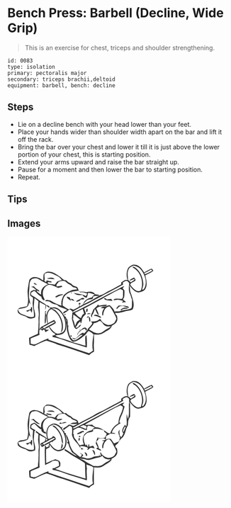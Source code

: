 # Bench Press: Barbell (Decline, Wide Grip)
> This is an exercise for chest, triceps and shoulder strengthening.

``` 
id: 0083 
type: isolation 
primary: pectoralis major 
secondary: triceps brachii,deltoid 
equipment: barbell, bench: decline 
``` 

## Steps

 - Lie on a decline bench with your head lower than your feet.
 - Place your hands wider than shoulder width apart on the bar and lift it off the rack.
 - Bring the bar over your chest and lower it till it is just above the lower portion of your chest, this is starting position.
 - Extend your arms upward and raise the bar straight up.
 - Pause for a moment and then lower the bar to starting position.
 - Repeat.

## Tips


## Images

<svg width="368" height="300" viewBox="0 0 276 225" xmlns="http://www.w3.org/2000/svg"><g fill="#FFF"><path d="M0 0h276v225H0V0m212.5 47.67c-3.23 1.85-7.29 3.24-8.7 7.05-2.49 5.93-2.61 13.06-.16 19-4.25-1.81-7.58 2.1-11.01 3.95 0 1.11 0 2.22.01 3.33-7.52 4.06-14.89 8.38-22.62 12.01-4.44 2.63-8.72 5.81-13.96 6.6-8.88 5.75-18.01 11.28-27.85 15.25 1.77-2.14 3.45-4.38 5.47-6.3 2.6-2.04 6.01-2.49 9.22-2.4.82-.84 1.65-1.67 2.48-2.51-.29-.38-.86-1.14-1.15-1.52 1.88-.68 3.75-1.74 5.82-1.54 1.88-.02 4.27.55 5.26-1.69-2.29-.44-4.58-.84-6.88-1.24-3.23-4.93-9.49-4.87-14.54-3.28-3.32-.94-6.8-1.2-10.24-.91-.96-.55-1.91-1.11-2.87-1.68-1.07-2.57-1.49-6.07-4.62-6.98-3.03-1.11-6.11-2.14-7.97-4.98a22.914 22.914 0 0 1-9.01-5.9c-4.55.58-6.79-3.82-10.16-5.91-5.71-3.39-10.91-8.56-18.04-8.42-3.89-.75-7.43 1.37-9.7 4.38-.55 3.41-.31 6.89-.59 10.33-3.22-1.31-5.63-4.14-9.21-4.7-4.75-1.95-11.2-1.09-14.16 3.4-1.39 5.18-1.99 10.56-2.83 15.85-1.25 7.08 1.14 14.12.4 21.21-.18 2.71-1.02 5.32-1.64 7.95-3.16.47-6.14 1.73-9.33 1.99-1.82.14-3.61.7-4.97 1.96-2.57 1.63-1.84 5.47-.49 7.67 3.19 2.88 7.47 3.96 11.41 5.42 2.82.95 4.91 3.67 8.04 3.77 2.96.33 5.79-.71 8.59-1.53 2.36-6.84-2.54-13.36-1.77-20.21.37-4.3.42-8.63 1.15-12.89 2.17 1.78 4.25 3.68 6.58 5.27-.09 3.44-.46 6.86-.55 10.3.5 5.03 1.8 10.08.96 15.16-.78 4.82.55 9.7-.35 14.49.47 5.1-.99 10.12-.81 15.23-5.01 2.32-10.06 4.55-15.04 6.94.03 3.88.38 7.75.67 11.62 2.67.47 5.3 1.13 7.83 2.14 6.89-3.08 13.53-6.83 20.77-9.05 6.51 1.76 12.9 4.03 19.11 6.67 17.98 5.25 35.57 11.74 53.28 17.83 2.24-2.57 5.06-4.59 8.23-5.84.34-4.33-.67-8.63-.24-12.96.61-5.42.04-10.87.17-16.3 5.75.7 12.14.7 16.98-2.94 4.58-3.52 11.7-5.14 13.16-11.48 3.28-2.07 7.2-3.93 8.74-7.76 1.47-3.16.67-6.64 0-9.88-.46-.31-1.39-.93-1.86-1.24-.35-1.07-.7-2.13-1.05-3.19 5.45.43 10.91-.51 16.06-2.29 4.43-1.68 9.72-.81 13.66-3.75 3.75-8.41-.11-17.56-2.69-25.77-1.58-3.42-2.15-7.14-1.97-10.89-.25-.96-.75-2.89-1-3.86 4.21 4.89 8.45 11.37 15.46 12.01 4.25-.87 9.55-1.7 11.64-6.08 3.96-7.07 1.54-15.4-.28-22.74 4.45-2.76 9.65-4.37 13.66-7.78-.47-1.56-1.54-2.87-2.9-3.74-4.41 1.66-8.52 4.04-12.53 6.51-2.86-4.48-5.93-9.19-10.79-11.71-2.48-1.54-5.48-1.38-8.28-1.45z"/><path d="M205.33 55.27c1.28-3.3 4.87-4.4 7.66-6.05 5.62.38 10.78 3.25 13.97 7.9 5.99 8.2 9.79 19.52 5.5 29.29-.89 1.45-2.17 4.52-4.28 3.4.61-3.28 2.18-6.44 1.92-9.89-.56-9.53-4.41-19.1-11.51-25.64-1.64-1.34-3.35-2.89-5.49-3.31-1.99.13-.35 2.2.66 2.37 12.43 7.37 17.32 24.31 12.28 37.6-1.9 1.93-5.26 1.98-7.59.78-4.42-2.38-7.73-6.3-10.54-10.35.31-.62.95-1.86 1.26-2.48 2.56-1.24 5.25-2.35 7.44-4.2.93-2.14-1-3.78-2.12-5.34-2.6 1.43-5.43 2.55-7.69 4.52l.89.76c2.57-.92 4.99-2.23 7.64-2.92-.34 3.29-4.24 3.86-6.31 5.84-1.5-1.3-3.02-2.57-4.53-3.85-.56-6.11-2.16-12.66.84-18.43zM231.79 61.86c3.98-1.67 7.84-3.65 11.53-5.9.68.63 1.37 1.27 2.05 1.91-4.31 1.78-8.15 4.75-12.67 5.95-.23-.49-.68-1.47-.91-1.96zM63.47 62.57c7.72-3.68 15.31 1.7 22.13 4.86 2.96 1.23 4.7 3.99 6.5 6.48-2.61.6-5.17 1.36-7.69 2.24-1.4 1.87-2.94 3.64-4.42 5.45-3.38-1.16-6.94-1.2-10.46-1.39-.79-.89-1.24-1.9-1.34-3.02 2.22-.29 4.4.51 6.58.82-.11-.52-.34-1.56-.46-2.08-2.66-.42-5.3-1.02-7.91-1.74-.12.46-.37 1.36-.49 1.81-.38 2.31-2.47-.78-3.5-1.07 2.09-4.08-1.25-8.38 1.06-12.36m3.24 8.74c4.4.74 8.86.86 13.31.85-3.27-4-9.21-2.74-13.31-.85zM41.63 71.81c3.53-1.15 7.86-1.84 11.18.34 5.14 3.19 10.46 6.08 15.96 8.6-4 1.65-7.94 4.02-10.08 7.92-1.93 2.88-1.74 6.45-1.83 9.76-2.16-1.49-4.25-3.08-6.36-4.64-.31-.69-.95-2.06-1.27-2.75 1.65.74 3.31 1.45 5 2.11-.28-2.59-3-3.21-4.76-4.54-1.89-1.18-3.24-3.01-4.85-4.51-1.7.24-3.33.79-4.99 1.21 3.82-.32 6.07 2.91 8.87 4.89-.53.35-1.06.71-1.59 1.06-1.72-2.15-3.98.39-5.84.89-3.11 1.24-2.41 5.15-2.5 7.83 1.34 1.25 3 2.09 4.43 3.21.99 3.19-.39 6.56-.31 9.83.11 7.57 3.02 14.9 2.05 22.53-6.54 2.76-12.56-1.88-18.65-3.64-3.96-1.24-7.81-4.2-8.09-8.66 4.72-1.6 9.91-1.49 14.41-3.81 3.37-1.15 3.66-5.37 4.32-8.31.69 1.34 1.4 2.67 2.13 4-.26-5.16-2.66-9.98-2.47-15.18-.02-5.68.86-11.32.9-17-.01-4.03 1.1-8.51 4.34-11.14m2.9 7.14c1.01 2.27 3.48 2.52 5.61 2.95-1.59-1.5-3.08-3.67-5.61-2.95m-4.65 40.58c.27 1.41.04 2.59-.7 3.56-2.36 1.47-5.26 1.54-7.7 2.86.65.32 1.94.97 2.59 1.3 1.89-.3 2.77-3.07 4.88-2.33.69 1.43 1.33 2.92 2.29 4.2.57-2.99.76-6.04.75-9.08-.7-.2-1.4-.37-2.11-.51z"/><path d="M195.12 78.15c1.92-1.07 3.68-2.62 5.87-3.08 2.43-.22 3.72 2.22 5.26 3.66-.44 6.44-1.9 13.62 1.81 19.39 1.08 2.94 1.55 6.12 3.11 8.9-.72 4.64.33 9.5-1.1 14.03-5.25 3.39-11.83 2.67-17.6 4.61 2.64-4.06 7.7-3.49 11.85-3.39-3.81-3.87-9.88-1.27-13.14 2.1.52.1 1.57.29 2.09.39-2.82 3.47-7.94 1.13-11.7 2.56-1.45-4.47-4.94-7.81-8.18-11.05-.92.13-2.77.41-3.7.55-3.31 2.86-9.07.3-11.53 4.36 1.97.07 3.94.07 5.91.05-2.52 3.27-4.28 7.13-3.44 11.36-.67 1.22 2.02 1.09 1.6.06.11-6.16 3.89-13.99 10.78-14.29 4.35 4.89 6.87 10.96 9.99 16.62.83 1.42 1.16 3.04 1.48 4.63-1.69 2.61-2.34 6.21-5.32 7.74-2.76 1.57-5.94 2.87-9.18 2.47-5.03-1.73-10.52-4.48-12.23-9.95-.6-.1-1.19-.18-1.78-.27-3.64 4.21-9.28 4.16-14.37 4.28.69 1.04 1.39 2.08 2.1 3.11-1.79 3.65-4.73 6.4-7.55 9.23-1.14 3.52-4.23 5.59-6.6 8.24l-.47-.53c-.21-.28-.61-.84-.81-1.12-5.32 1.7-8.64 6.4-12.59 10.01-2.07-.13-4.07-.7-6-1.41.98 2.1 3.26 2.43 5.29 2.44 3.74-2.69 7.03-7.37 11.84-7.66.3 1.56-1.81 2.03-2.61 3.04-3.9 2.65-7.69 7.05-12.82 6.43-3.03-2.97-5.95-6.42-6.76-10.71-1.13-4.57-2.69-9.42-1.21-14.08l-1.13-.45c.19-3.58-.36-7.11-1.16-10.58-.43-.36-1.28-1.08-1.7-1.45.21-1.84-.86-2.8-2.5-3.28-3.16-4.99-6.17-10.51-11.53-13.48-3.05-1.94-6.89-2.47-10.29-1.14-1.36-1.25-2.79-.22-4.01.41l2.13.58c-4.86 2.2-6.51 7.47-7.37 12.31-.47-1.73-.9-3.48-1.35-5.21.44-1.07.88-2.14 1.31-3.21-.67.47-1.34.93-2.01 1.4.32 7.15-1.45 14.27-.28 21.42 2.94-4.63.83-10.19 1.98-15.17.64 4.79.72 9.67 2.25 14.3-3.64 2.2-7.5 3.99-11.19 6.08-.63 1.3-1.22 2.63-1.78 3.97-1.3-3.67-.16-7.57-.43-11.36-.35-6.35.63-12.68.29-19.03-.29-5.29-.41-10.61-.1-15.9 3.25 1.9 6.62 3.61 10.08 5.11-.27 2.58-.54 5.16-.73 7.75 1.38-2.12 1.3-4.73 1.73-7.13 1.7 1.33 3.37 2.69 5.18 3.86.09-.52.25-1.56.34-2.09a60.36 60.36 0 0 1-3.53-2.37c-.24.18-.72.53-.96.71-2.41-2.99-6.11-4.34-9.19-6.48-5.93-3.45-10.78-8.59-17.22-11.17-.09-1.4-.17-2.79-.25-4.19 1.93-.9 3.61-2.87 5.77-3.01 3.97 3.1 6.87 7.54 11.58 9.74.47 2.64 2.01 5.55 4.76 6.27 2.25-1.35-.8-3.66-.95-5.45-3.3-7.53-.13-17.77 7.94-20.65 6.27-1.26 11.37 3.24 16.99 5.05 2.37-.52 4.72-1.17 6.97-2.09-.32-.42-.95-1.27-1.27-1.69-2.9.53-5.8 1.04-8.74 1.28.05-.83.16-2.5.21-3.34 1.19-1.53 2.39-3.05 3.6-4.57 3.18-1.2 6.66-2.18 10.03-1.2 2.84 1.63 4.91 4.36 8.02 5.55 2.46.96 4.1 3.09 6.04 4.76 1.79.3 3.55.7 5.29 1.2.61.81 1.8 1.47 1.54 2.66-4 .18-8.26.28-11.66 2.71-4.26 1.14-7.47 4.34-10.84 6.99-2.84 5.4-4.99 11.49-3.68 17.69-7.1-1.64-13.35-5.56-19.68-8.99-2.51-.1-7.09-1.99-8 1.44 2.35.03 4.77-.06 7.07.59 2.3 1.32 4.31 3.15 6.86 4 2.45.95 5.42.76 7.42 2.68 4.27 4.41 11.04 4.11 15.83 7.76-2.42 1.77-7.12 2.03-6.6 6.09a41.47 41.47 0 0 0 10.65-7.37c2.18.9 3.96 2.43 5.15 4.48 3.64-3.03 8.13-4.7 12.11-7.21 6.76-4.12 14.16-7.01 20.99-10.98 6.69-3.79 13.78-6.85 20.25-11.03 10.88-5.53 21.73-11.2 32.33-17.26-.21-.76-.64-2.28-.85-3.03m-11.25 12.82c-15.72 7.59-30.89 16.26-46.27 24.52-9.32 4.17-17.87 10.12-27.67 13.19-.11 3.47-.55 6.91-.77 10.37.78 4.48 2.4 8.76 3.58 13.15.5 2.09 2.13 3.75 4.19 4.36 3.03-2.05 6.66-3.81 7.79-7.61-1.43.73-2.99 1.42-3.81 2.9-1.21 1.9-4.04 3.83-5.7 1.39 1.89-.87 2.55-2.89 3.57-4.54 1.14-2.11 3.14-3.55 4.81-5.21-.25.45.37 5.34 1.41 2.54.84-2.25.9-4.69 1.57-6.99 1.2-3.3 3.97-5.6 6.38-8.01-.66-3.13-2.23-5.99-3.1-9.07 10.28-5.43 20.29-11.37 30.66-16.62 4.95-3.6 10.8-5.63 15.95-8.93 4.72-2.96 9.82-5.19 14.85-7.55 1.45.72 2.91 1.43 4.38 2.14.14 4.04.08 8.09-.1 12.14l-2.13 2.7c-3.44-.26-6.9-.83-10.34-.42-1.67-.04-2.81.91-3.45 2.37 2.46-.2 4.89-.68 7.35-.92 3.15.15 6.11 1.46 9.17 2.15-.73.92-1.45 1.85-2.17 2.78 2.26-.29 4.53-.54 6.79-.81-1.75-1.62-3.58-3.15-5.39-4.69.67-.93 1.35-1.85 2.04-2.78.58-4.11 1.14-8.3.6-12.44-.56-1.27-1.83-2-2.67-3.04-.36-1.74 1.74-2.31 2.59-3.45-.44-.06-1.32-.18-1.76-.25-4.41 1.6-8.17 4.54-12.35 6.63M80.74 102.1c.57.24 1.72.71 2.29.95 3.59-2.03 7.41-3.5 11.4-4.58-.31-.21-.92-.65-1.22-.86-4.53-.18-9.09 1.44-12.47 4.49m83.46 2.1c-.13.33-.39 1-.52 1.34 3.91 3.22 9.51 2.72 14.27 3.28-.75-1.1-1.52-2.17-2.3-3.24-2.28.21-4.56.49-6.82.83-1.51-.74-2.81-2.54-4.63-2.21m-10.94 10.75c-2.07 4.63-7.7 6.47-8.89 11.62-.86 3.21-4.83 7.44-1.27 10.27.06-.92.19-2.74.25-3.66 2.59-3.03 3.24-7.06 4.76-10.63 2.51 3.27 2.71 8.65 6.72 10.44-.82-3.93-2.78-7.46-4.5-11.04 4.2-4.52 10.89-3.75 16.49-4.42.66-.58 1.3-1.18 1.93-1.79-4.75-.85-9.27 1.14-13.98 1.07-.38-.47-1.14-1.4-1.51-1.86m34.97 1.8c-1.28 1.51-2.57 3.01-3.84 4.53.26.36.77 1.09 1.03 1.46 1.95-1.94 3.5-4.74 6.55-4.98 5.14-1.91 9.07 3.15 14.15 2.93-.39-.52-1.15-1.56-1.54-2.07-5.13-2.04-10.91-1.7-16.35-1.87m-54.35 5.93c-.28 1.73-.58 3.46-.86 5.19.67-.3 1.99-.89 2.65-1.19.01-1.53.06-3.07.1-4.6l-1.89.6m-.5 5.7c.27.27.27.27 0 0m1.35 3.13c2.25.03 4.55-.07 6.64-.97-2.26-.33-5.13-1.4-6.64.97m-37.56 1.8l.8-.3c.1-.45.31-1.36.41-1.81-1.29-.82-2.31 1.34-1.21 2.11m49.08.69c2.46.34 5.01.57 7.22 1.8 1.54.59 2.97 1.94 4.73 1.6 1.05-1.55-1.69-2.31-2.63-3.01-2.65-1.49-7.12-3.32-9.32-.39m-11.98 3.78c1.13-.57 2.26-1.15 3.37-1.74.43 2.6.87 5.2 1.14 7.82.39 0 1.18.02 1.57.02-.1-2.93.48-6.94-2.82-8.4-1.68-1.26-2.72 1.04-3.26 2.3m-10.67 21.58l-.35-2.43c-.36.48-.72.95-1.09 1.43l1.26.69c-2.69 1.98-5 4.75-5.3 8.2.71-1.28 1.36-2.61 2.02-3.93 3.22-3.17 6.59-6.87 11.47-7.05.38.86 1.14 2.58 1.53 3.44.87-1.22 2.25-3.18.48-4.36-3.47-3.43-7.8 1.56-10.02 4.01m-16.73 8.1c-.96 1 .69 2.72 1.8 2.11.83-1-.66-2.82-1.8-2.11z"/><path d="M99.96 97.88c5.64-4.89 13.32-5.06 20.3-6.13 1.16.93 2.3 1.88 3.43 2.86 4.04-.77 7.89.76 11.63 2.06-.79 1.41-1.67 2.78-2.55 4.14-6.11-3.92-13.58-3.46-20.33-5.46 3.77 3.99 9.44 4.26 14.52 3.47 1.8 2.54 4.01 4.74 7.38 4.59 1.14-2.61 1.73-5.4 2.3-8.18 3.99.05 7.65 1.68 11.23 3.29-2.03 1.28-4.14 2.62-5.24 4.85-4.63.58-8.63 3.08-11.94 6.24-1.35 1.73-1.94 3.9-3.08 5.75-1.57 1.11-3.32 1.93-4.98 2.87l-.68-2.85a17.49 17.49 0 0 0-.6 3.53c-3.16 1.64-6.19 3.54-9.46 4.94-1.7-.46-3.2-1.44-4.85-2-1.17.45-2.31.96-3.42 1.53-3.55-2.02-7.06-4.16-10.24-6.74-.07-6.62.54-14.7 6.58-18.76m7.71-2.86c.03 3.27 3.16-1.45 0 0m-7.17 6.74c.39 3.74 4.93 4.69 7.19 7.18-.47-2.17-1.48-4.16-2.54-6.09-1.55-.36-3.1-.74-4.65-1.09m20.37 5.32c-1.85.7-3.87 1.33-4.76 3.3 2.72-.46 7.1-.43 7.72-3.82 1.85-.05 3.71.01 5.56-.18 1.09-.97.05-2.75-1.31-2.43-2.9-.28-4.67 2.33-7.21 3.13m-14.05-1.29c1.62 2.01 4.02 3 6.53 3.19-1.21-2.5-3.73-4.03-6.53-3.19m14.14 9.16c1.34 1.3 3.57-1 2.33-2.32-1.36-1.22-3.68.93-2.33 2.32zM81.15 124.77c-1.76-1.29-4.03-1.55-5.87-2.71 4.62-1.38 9.39.86 12.78 3.92 6.15 6 10.02 14.4 10.07 23.04.12 4.52-.5 9.86-4.25 12.88-3.26 1.61-7.1 3.64-10.76 2.08-5.45-2.06-8.4-7.37-12.28-11.34 3.6-2.01 7.54-3.5 10.79-6.06.62-2.22-1.4-3.78-2.57-5.35-3.53 1.92-7.09 3.8-10.69 5.58-.4-6.61-2.2-13.84 1.3-19.96.81-2.02 2.95-2.86 4.62-4.01 1.94 1.41 4.06 2.54 6.06 3.87 9.99 8.53 14.36 23.13 10.04 35.67 3.12-2.03 3.45-6.04 3.61-9.41.16-10.72-5.01-21.05-12.85-28.2zM114.04 129.44c4.41-2.44 9.09-4.38 13.5-6.82.72 2.79 1.78 5.48 2.29 8.33-3.38.83-3.95 4.53-5.25 7.23-4.34-1.84-7.5-5.28-10.54-8.74zM111.62 132c3.97 2.57 7.57 5.72 11.39 8.42-1.71 1.3-3.66 2.29-5.2 3.8-1.37 2.31-2.01 4.97-3.28 7.34-.9-4.53-2.38-8.89-4.19-13.14.64-.07 1.93-.22 2.58-.3l-1.72-.48c.15-1.88.29-3.76.42-5.64zM99.82 145.69c-.81-2.69-1.31-5.47-1.47-8.27.94 2.66 1.7 5.42 1.47 8.27zM146.3 146.58c3.65.1 6.64-1.89 9.63-3.65 4.76.44 5.72 6.87 10.08 8.32 2.8 1.59 6.12.8 9.18.95-3.37 3.17-7.93 4.52-11.45 7.48-2.79 2.21-6.09 4.17-9.76 4.18-5.96.25-10.86-3.73-15.77-6.53 2.73-3.58 6.47-6.4 8.09-10.75z"/><path d="M60.03 153.18c6.77-2.28 12.31-7.43 19.21-9.19l.89 1.2c-5.91 4.03-12.71 6.59-18.58 10.73-.51-.92-1.02-1.83-1.52-2.74z"/><path d="M98 159.97c2.22-4.43 1.91-9.49 2.61-14.26.6 5.03-.74 10.21.74 15.15 1.77 6.42 3.43 13.92 9.68 17.5 7.7-.67 13.7-6.31 19.54-10.85 3.07-1.98 3.93-6.17 7.37-7.59 2.79 1.7 5.72 3.27 7.83 5.83-1.32 9.07-2.88 18.45-1.02 27.55-2.21 1.41-4.35 2.91-6.51 4.39-22.89-7.76-45.91-15.03-68.76-22.93-.04-.55-.13-1.65-.17-2.2-7.96 2.54-15.03 7.12-22.72 10.31l-.64-1.71c-.09.48-.26 1.44-.34 1.92-2.11-.48-4.2-1.03-6.29-1.58-.07-2.92-.11-5.83-.14-8.75 4.9-2.62 10.27-4.15 15.28-6.53-.92-2.77-.55-5.65-.14-8.47.55-.1 1.67-.3 2.23-.4.6.51 1.81 1.53 2.41 2.04.75-.57 2.27-1.71 3.03-2.28 1.18 1.36 1.93 2.95 1.97 4.78 2.19-1.21 4.76-2.06 6.27-4.19-1.4.06-2.79.14-4.18.25-.89-.61-1.78-1.22-2.66-1.83 2.54-.45 4.76-1.79 6.95-3.07 2.39 4.98 6.04 9.77 11.17 12.1-.86.74-1.74 1.48-2.6 2.22-.63 0-1.89-.01-2.53-.02.04.9.09 1.79.13 2.69 9.14 1.54 17.96 4.67 26.55 8.08 10.46 3.19 20.87 6.53 31.32 9.75.54-6.99.09-14-.46-20.97-.47.55-1.42 1.64-1.89 2.18-.75 5.22-.05 10.55.28 15.78-4.12-.68-7.99-2.27-12.04-3.22-9.35-1.9-17.89-6.43-27.13-8.72-4.37-1.48-9.28-2.39-12.68-5.74 1.02.19 2.26.7 2.98-.39 5.38.17 12.18-1.38 14.56-6.82z"/><path d="M58.12 154.55c1.33.2 1.57.91.73 2.12-1.34-.2-1.58-.91-.73-2.12z"/></g><g fill="#333"><path d="M212.5 47.67c2.8.07 5.8-.09 8.28 1.45 4.86 2.52 7.93 7.23 10.79 11.71 4.01-2.47 8.12-4.85 12.53-6.51 1.36.87 2.43 2.18 2.9 3.74-4.01 3.41-9.21 5.02-13.66 7.78 1.82 7.34 4.24 15.67.28 22.74-2.09 4.38-7.39 5.21-11.64 6.08-7.01-.64-11.25-7.12-15.46-12.01.25.97.75 2.9 1 3.86-.18 3.75.39 7.47 1.97 10.89 2.58 8.21 6.44 17.36 2.69 25.77-3.94 2.94-9.23 2.07-13.66 3.75-5.15 1.78-10.61 2.72-16.06 2.29.35 1.06.7 2.12 1.05 3.19.47.31 1.4.93 1.86 1.24.67 3.24 1.47 6.72 0 9.88-1.54 3.83-5.46 5.69-8.74 7.76-1.46 6.34-8.58 7.96-13.16 11.48-4.84 3.64-11.23 3.64-16.98 2.94-.13 5.43.44 10.88-.17 16.3-.43 4.33.58 8.63.24 12.96a21.326 21.326 0 0 0-8.23 5.84c-17.71-6.09-35.3-12.58-53.28-17.83-6.21-2.64-12.6-4.91-19.11-6.67-7.24 2.22-13.88 5.97-20.77 9.05-2.53-1.01-5.16-1.67-7.83-2.14-.29-3.87-.64-7.74-.67-11.62 4.98-2.39 10.03-4.62 15.04-6.94-.18-5.11 1.28-10.13.81-15.23.9-4.79-.43-9.67.35-14.49.84-5.08-.46-10.13-.96-15.16.09-3.44.46-6.86.55-10.3-2.33-1.59-4.41-3.49-6.58-5.27-.73 4.26-.78 8.59-1.15 12.89-.77 6.85 4.13 13.37 1.77 20.21-2.8.82-5.63 1.86-8.59 1.53-3.13-.1-5.22-2.82-8.04-3.77-3.94-1.46-8.22-2.54-11.41-5.42-1.35-2.2-2.08-6.04.49-7.67 1.36-1.26 3.15-1.82 4.97-1.96 3.19-.26 6.17-1.52 9.33-1.99.62-2.63 1.46-5.24 1.64-7.95.74-7.09-1.65-14.13-.4-21.21.84-5.29 1.44-10.67 2.83-15.85 2.96-4.49 9.41-5.35 14.16-3.4 3.58.56 5.99 3.39 9.21 4.7.28-3.44.04-6.92.59-10.33 2.27-3.01 5.81-5.13 9.7-4.38 7.13-.14 12.33 5.03 18.04 8.42 3.37 2.09 5.61 6.49 10.16 5.91 2.52 2.67 5.55 4.66 9.01 5.9 1.86 2.84 4.94 3.87 7.97 4.98 3.13.91 3.55 4.41 4.62 6.98.96.57 1.91 1.13 2.87 1.68 3.44-.29 6.92-.03 10.24.91 5.05-1.59 11.31-1.65 14.54 3.28 2.3.4 4.59.8 6.88 1.24-.99 2.24-3.38 1.67-5.26 1.69-2.07-.2-3.94.86-5.82 1.54.29.38.86 1.14 1.15 1.52-.83.84-1.66 1.67-2.48 2.51-3.21-.09-6.62.36-9.22 2.4-2.02 1.92-3.7 4.16-5.47 6.3 9.84-3.97 18.97-9.5 27.85-15.25 5.24-.79 9.52-3.97 13.96-6.6 7.73-3.63 15.1-7.95 22.62-12.01-.01-1.11-.01-2.22-.01-3.33 3.43-1.85 6.76-5.76 11.01-3.95-2.45-5.94-2.33-13.07.16-19 1.41-3.81 5.47-5.2 8.7-7.05m-7.17 7.6c-3 5.77-1.4 12.32-.84 18.43 1.51 1.28 3.03 2.55 4.53 3.85 2.07-1.98 5.97-2.55 6.31-5.84-2.65.69-5.07 2-7.64 2.92l-.89-.76c2.26-1.97 5.09-3.09 7.69-4.52 1.12 1.56 3.05 3.2 2.12 5.34-2.19 1.85-4.88 2.96-7.44 4.2-.31.62-.95 1.86-1.26 2.48 2.81 4.05 6.12 7.97 10.54 10.35 2.33 1.2 5.69 1.15 7.59-.78 5.04-13.29.15-30.23-12.28-37.6-1.01-.17-2.65-2.24-.66-2.37 2.14.42 3.85 1.97 5.49 3.31 7.1 6.54 10.95 16.11 11.51 25.64.26 3.45-1.31 6.61-1.92 9.89 2.11 1.12 3.39-1.95 4.28-3.4 4.29-9.77.49-21.09-5.5-29.29-3.19-4.65-8.35-7.52-13.97-7.9-2.79 1.65-6.38 2.75-7.66 6.05m26.46 6.59c.23.49.68 1.47.91 1.96 4.52-1.2 8.36-4.17 12.67-5.95-.68-.64-1.37-1.28-2.05-1.91a86.356 86.356 0 0 1-11.53 5.9m-168.32.71c-2.31 3.98 1.03 8.28-1.06 12.36 1.03.29 3.12 3.38 3.5 1.07.12-.45.37-1.35.49-1.81 2.61.72 5.25 1.32 7.91 1.74.12.52.35 1.56.46 2.08-2.18-.31-4.36-1.11-6.58-.82.1 1.12.55 2.13 1.34 3.02 3.52.19 7.08.23 10.46 1.39 1.48-1.81 3.02-3.58 4.42-5.45 2.52-.88 5.08-1.64 7.69-2.24-1.8-2.49-3.54-5.25-6.5-6.48-6.82-3.16-14.41-8.54-22.13-4.86m-21.84 9.24c-3.24 2.63-4.35 7.11-4.34 11.14-.04 5.68-.92 11.32-.9 17-.19 5.2 2.21 10.02 2.47 15.18-.73-1.33-1.44-2.66-2.13-4-.66 2.94-.95 7.16-4.32 8.31-4.5 2.32-9.69 2.21-14.41 3.81.28 4.46 4.13 7.42 8.09 8.66 6.09 1.76 12.11 6.4 18.65 3.64.97-7.63-1.94-14.96-2.05-22.53-.08-3.27 1.3-6.64.31-9.83-1.43-1.12-3.09-1.96-4.43-3.21.09-2.68-.61-6.59 2.5-7.83 1.86-.5 4.12-3.04 5.84-.89.53-.35 1.06-.71 1.59-1.06-2.8-1.98-5.05-5.21-8.87-4.89 1.66-.42 3.29-.97 4.99-1.21 1.61 1.5 2.96 3.33 4.85 4.51 1.76 1.33 4.48 1.95 4.76 4.54-1.69-.66-3.35-1.37-5-2.11.32.69.96 2.06 1.27 2.75 2.11 1.56 4.2 3.15 6.36 4.64.09-3.31-.1-6.88 1.83-9.76 2.14-3.9 6.08-6.27 10.08-7.92-5.5-2.52-10.82-5.41-15.96-8.6-3.32-2.18-7.65-1.49-11.18-.34m153.49 6.34c.21.75.64 2.27.85 3.03-10.6 6.06-21.45 11.73-32.33 17.26-6.47 4.18-13.56 7.24-20.25 11.03-6.83 3.97-14.23 6.86-20.99 10.98-3.98 2.51-8.47 4.18-12.11 7.21-1.19-2.05-2.97-3.58-5.15-4.48-3.14 3-6.73 5.48-10.65 7.37-.52-4.06 4.18-4.32 6.6-6.09-4.79-3.65-11.56-3.35-15.83-7.76-2-1.92-4.97-1.73-7.42-2.68-2.55-.85-4.56-2.68-6.86-4-2.3-.65-4.72-.56-7.07-.59.91-3.43 5.49-1.54 8-1.44 6.33 3.43 12.58 7.35 19.68 8.99-1.31-6.2.84-12.29 3.68-17.69 3.37-2.65 6.58-5.85 10.84-6.99 3.4-2.43 7.66-2.53 11.66-2.71.26-1.19-.93-1.85-1.54-2.66-1.74-.5-3.5-.9-5.29-1.2-1.94-1.67-3.58-3.8-6.04-4.76-3.11-1.19-5.18-3.92-8.02-5.55-3.37-.98-6.85 0-10.03 1.2-1.21 1.52-2.41 3.04-3.6 4.57-.05.84-.16 2.51-.21 3.34 2.94-.24 5.84-.75 8.74-1.28.32.42.95 1.27 1.27 1.69-2.25.92-4.6 1.57-6.97 2.09-5.62-1.81-10.72-6.31-16.99-5.05-8.07 2.88-11.24 13.12-7.94 20.65.15 1.79 3.2 4.1.95 5.45-2.75-.72-4.29-3.63-4.76-6.27-4.71-2.2-7.61-6.64-11.58-9.74-2.16.14-3.84 2.11-5.77 3.01.08 1.4.16 2.79.25 4.19 6.44 2.58 11.29 7.72 17.22 11.17 3.08 2.14 6.78 3.49 9.19 6.48.24-.18.72-.53.96-.71 1.15.83 2.32 1.62 3.53 2.37-.09.53-.25 1.57-.34 2.09-1.81-1.17-3.48-2.53-5.18-3.86-.43 2.4-.35 5.01-1.73 7.13.19-2.59.46-5.17.73-7.75-3.46-1.5-6.83-3.21-10.08-5.11-.31 5.29-.19 10.61.1 15.9.34 6.35-.64 12.68-.29 19.03.27 3.79-.87 7.69.43 11.36.56-1.34 1.15-2.67 1.78-3.97 3.69-2.09 7.55-3.88 11.19-6.08-1.53-4.63-1.61-9.51-2.25-14.3-1.15 4.98.96 10.54-1.98 15.17-1.17-7.15.6-14.27.28-21.42.67-.47 1.34-.93 2.01-1.4-.43 1.07-.87 2.14-1.31 3.21.45 1.73.88 3.48 1.35 5.21.86-4.84 2.51-10.11 7.37-12.31l-2.13-.58c1.22-.63 2.65-1.66 4.01-.41 3.4-1.33 7.24-.8 10.29 1.14 5.36 2.97 8.37 8.49 11.53 13.48 1.64.48 2.71 1.44 2.5 3.28.42.37 1.27 1.09 1.7 1.45.8 3.47 1.35 7 1.16 10.58l1.13.45c-1.48 4.66.08 9.51 1.21 14.08.81 4.29 3.73 7.74 6.76 10.71 5.13.62 8.92-3.78 12.82-6.43.8-1.01 2.91-1.48 2.61-3.04-4.81.29-8.1 4.97-11.84 7.66-2.03-.01-4.31-.34-5.29-2.44 1.93.71 3.93 1.28 6 1.41 3.95-3.61 7.27-8.31 12.59-10.01.2.28.6.84.81 1.12l.47.53c2.37-2.65 5.46-4.72 6.6-8.24 2.82-2.83 5.76-5.58 7.55-9.23-.71-1.03-1.41-2.07-2.1-3.11 5.09-.12 10.73-.07 14.37-4.28.59.09 1.18.17 1.78.27 1.71 5.47 7.2 8.22 12.23 9.95 3.24.4 6.42-.9 9.18-2.47 2.98-1.53 3.63-5.13 5.32-7.74-.32-1.59-.65-3.21-1.48-4.63-3.12-5.66-5.64-11.73-9.99-16.62-6.89.3-10.67 8.13-10.78 14.29.42 1.03-2.27 1.16-1.6-.06-.84-4.23.92-8.09 3.44-11.36-1.97.02-3.94.02-5.91-.05 2.46-4.06 8.22-1.5 11.53-4.36.93-.14 2.78-.42 3.7-.55 3.24 3.24 6.73 6.58 8.18 11.05 3.76-1.43 8.88.91 11.7-2.56-.52-.1-1.57-.29-2.09-.39 3.26-3.37 9.33-5.97 13.14-2.1-4.15-.1-9.21-.67-11.85 3.39 5.77-1.94 12.35-1.22 17.6-4.61 1.43-4.53.38-9.39 1.1-14.03-1.56-2.78-2.03-5.96-3.11-8.9-3.71-5.77-2.25-12.95-1.81-19.39-1.54-1.44-2.83-3.88-5.26-3.66-2.19.46-3.95 2.01-5.87 3.08M99.96 97.88c-6.04 4.06-6.65 12.14-6.58 18.76 3.18 2.58 6.69 4.72 10.24 6.74 1.11-.57 2.25-1.08 3.42-1.53 1.65.56 3.15 1.54 4.85 2 3.27-1.4 6.3-3.3 9.46-4.94.08-1.2.28-2.38.6-3.53l.68 2.85c1.66-.94 3.41-1.76 4.98-2.87 1.14-1.85 1.73-4.02 3.08-5.75 3.31-3.16 7.31-5.66 11.94-6.24 1.1-2.23 3.21-3.57 5.24-4.85-3.58-1.61-7.24-3.24-11.23-3.29-.57 2.78-1.16 5.57-2.3 8.18-3.37.15-5.58-2.05-7.38-4.59-5.08.79-10.75.52-14.52-3.47 6.75 2 14.22 1.54 20.33 5.46.88-1.36 1.76-2.73 2.55-4.14-3.74-1.3-7.59-2.83-11.63-2.06-1.13-.98-2.27-1.93-3.43-2.86-6.98 1.07-14.66 1.24-20.3 6.13m-18.81 26.89c7.84 7.15 13.01 17.48 12.85 28.2-.16 3.37-.49 7.38-3.61 9.41 4.32-12.54-.05-27.14-10.04-35.67-2-1.33-4.12-2.46-6.06-3.87-1.67 1.15-3.81 1.99-4.62 4.01-3.5 6.12-1.7 13.35-1.3 19.96 3.6-1.78 7.16-3.66 10.69-5.58 1.17 1.57 3.19 3.13 2.57 5.35-3.25 2.56-7.19 4.05-10.79 6.06 3.88 3.97 6.83 9.28 12.28 11.34 3.66 1.56 7.5-.47 10.76-2.08 3.75-3.02 4.37-8.36 4.25-12.88-.05-8.64-3.92-17.04-10.07-23.04-3.39-3.06-8.16-5.3-12.78-3.92 1.84 1.16 4.11 1.42 5.87 2.71m18.67 20.92c.23-2.85-.53-5.61-1.47-8.27.16 2.8.66 5.58 1.47 8.27m46.48.89c-1.62 4.35-5.36 7.17-8.09 10.75 4.91 2.8 9.81 6.78 15.77 6.53 3.67-.01 6.97-1.97 9.76-4.18 3.52-2.96 8.08-4.31 11.45-7.48-3.06-.15-6.38.64-9.18-.95-4.36-1.45-5.32-7.88-10.08-8.32-2.99 1.76-5.98 3.75-9.63 3.65m-86.27 6.6c.5.91 1.01 1.82 1.52 2.74 5.87-4.14 12.67-6.7 18.58-10.73l-.89-1.2c-6.9 1.76-12.44 6.91-19.21 9.19M98 159.97c-2.38 5.44-9.18 6.99-14.56 6.82-.72 1.09-1.96.58-2.98.39 3.4 3.35 8.31 4.26 12.68 5.74 9.24 2.29 17.78 6.82 27.13 8.72 4.05.95 7.92 2.54 12.04 3.22-.33-5.23-1.03-10.56-.28-15.78.47-.54 1.42-1.63 1.89-2.18.55 6.97 1 13.98.46 20.97-10.45-3.22-20.86-6.56-31.32-9.75-8.59-3.41-17.41-6.54-26.55-8.08-.04-.9-.09-1.79-.13-2.69.64.01 1.9.02 2.53.02.86-.74 1.74-1.48 2.6-2.22-5.13-2.33-8.78-7.12-11.17-12.1-2.19 1.28-4.41 2.62-6.95 3.07.88.61 1.77 1.22 2.66 1.83 1.39-.11 2.78-.19 4.18-.25-1.51 2.13-4.08 2.98-6.27 4.19-.04-1.83-.79-3.42-1.97-4.78-.76.57-2.28 1.71-3.03 2.28-.6-.51-1.81-1.53-2.41-2.04-.56.1-1.68.3-2.23.4-.41 2.82-.78 5.7.14 8.47-5.01 2.38-10.38 3.91-15.28 6.53.03 2.92.07 5.83.14 8.75 2.09.55 4.18 1.1 6.29 1.58.08-.48.25-1.44.34-1.92l.64 1.71c7.69-3.19 14.76-7.77 22.72-10.31.04.55.13 1.65.17 2.2 22.85 7.9 45.87 15.17 68.76 22.93 2.16-1.48 4.3-2.98 6.51-4.39-1.86-9.1-.3-18.48 1.02-27.55-2.11-2.56-5.04-4.13-7.83-5.83-3.44 1.42-4.3 5.61-7.37 7.59-5.84 4.54-11.84 10.18-19.54 10.85-6.25-3.58-7.91-11.08-9.68-17.5-1.48-4.94-.14-10.12-.74-15.15-.7 4.77-.39 9.83-2.61 14.26m-39.88-5.42c-.85 1.21-.61 1.92.73 2.12.84-1.21.6-1.92-.73-2.12z"/><path d="M66.71 71.31c4.1-1.89 10.04-3.15 13.31.85-4.45.01-8.91-.11-13.31-.85zM44.53 78.95c2.53-.72 4.02 1.45 5.61 2.95-2.13-.43-4.6-.68-5.61-2.95zM183.87 90.97c4.18-2.09 7.94-5.03 12.35-6.63.44.07 1.32.19 1.76.25-.85 1.14-2.95 1.71-2.59 3.45.84 1.04 2.11 1.77 2.67 3.04.54 4.14-.02 8.33-.6 12.44-.69.93-1.37 1.85-2.04 2.78 1.81 1.54 3.64 3.07 5.39 4.69-2.26.27-4.53.52-6.79.81.72-.93 1.44-1.86 2.17-2.78-3.06-.69-6.02-2-9.17-2.15-2.46.24-4.89.72-7.35.92.64-1.46 1.78-2.41 3.45-2.37 3.44-.41 6.9.16 10.34.42l2.13-2.7c.18-4.05.24-8.1.1-12.14-1.47-.71-2.93-1.42-4.38-2.14-5.03 2.36-10.13 4.59-14.85 7.55-5.15 3.3-11 5.33-15.95 8.93-10.37 5.25-20.38 11.19-30.66 16.62.87 3.08 2.44 5.94 3.1 9.07-2.41 2.41-5.18 4.71-6.38 8.01-.67 2.3-.73 4.74-1.57 6.99-1.04 2.8-1.66-2.09-1.41-2.54-1.67 1.66-3.67 3.1-4.81 5.21-1.02 1.65-1.68 3.67-3.57 4.54 1.66 2.44 4.49.51 5.7-1.39.82-1.48 2.38-2.17 3.81-2.9-1.13 3.8-4.76 5.56-7.79 7.61-2.06-.61-3.69-2.27-4.19-4.36-1.18-4.39-2.8-8.67-3.58-13.15.22-3.46.66-6.9.77-10.37 9.8-3.07 18.35-9.02 27.67-13.19 15.38-8.26 30.55-16.93 46.27-24.52m-69.83 38.47c3.04 3.46 6.2 6.9 10.54 8.74 1.3-2.7 1.87-6.4 5.25-7.23-.51-2.85-1.57-5.54-2.29-8.33-4.41 2.44-9.09 4.38-13.5 6.82m-2.42 2.56c-.13 1.88-.27 3.76-.42 5.64l1.72.48c-.65.08-1.94.23-2.58.3 1.81 4.25 3.29 8.61 4.19 13.14 1.27-2.37 1.91-5.03 3.28-7.34 1.54-1.51 3.49-2.5 5.2-3.8-3.82-2.7-7.42-5.85-11.39-8.42zM107.67 95.02c3.16-1.45.03 3.27 0 0zM80.74 102.1c3.38-3.05 7.94-4.67 12.47-4.49.3.21.91.65 1.22.86-3.99 1.08-7.81 2.55-11.4 4.58-.57-.24-1.72-.71-2.29-.95zM100.5 101.76c1.55.35 3.1.73 4.65 1.09 1.06 1.93 2.07 3.92 2.54 6.09-2.26-2.49-6.8-3.44-7.19-7.18zM120.87 107.08c2.54-.8 4.31-3.41 7.21-3.13 1.36-.32 2.4 1.46 1.31 2.43-1.85.19-3.71.13-5.56.18-.62 3.39-5 3.36-7.72 3.82.89-1.97 2.91-2.6 4.76-3.3z"/><path d="M164.2 104.2c1.82-.33 3.12 1.47 4.63 2.21 2.26-.34 4.54-.62 6.82-.83.78 1.07 1.55 2.14 2.3 3.24-4.76-.56-10.36-.06-14.27-3.28.13-.34.39-1.01.52-1.34zM106.82 105.79c2.8-.84 5.32.69 6.53 3.19-2.51-.19-4.91-1.18-6.53-3.19zM120.96 114.95c-1.35-1.39.97-3.54 2.33-2.32 1.24 1.32-.99 3.62-2.33 2.32zM153.26 114.95c.37.46 1.13 1.39 1.51 1.86 4.71.07 9.23-1.92 13.98-1.07-.63.61-1.27 1.21-1.93 1.79-5.6.67-12.29-.1-16.49 4.42 1.72 3.58 3.68 7.11 4.5 11.04-4.01-1.79-4.21-7.17-6.72-10.44-1.52 3.57-2.17 7.6-4.76 10.63-.06.92-.19 2.74-.25 3.66-3.56-2.83.41-7.06 1.27-10.27 1.19-5.15 6.82-6.99 8.89-11.62zM188.23 116.75c5.44.17 11.22-.17 16.35 1.87.39.51 1.15 1.55 1.54 2.07-5.08.22-9.01-4.84-14.15-2.93-3.05.24-4.6 3.04-6.55 4.98-.26-.37-.77-1.1-1.03-1.46 1.27-1.52 2.56-3.02 3.84-4.53zM39.88 119.53c.71.14 1.41.31 2.11.51.01 3.04-.18 6.09-.75 9.08-.96-1.28-1.6-2.77-2.29-4.2-2.11-.74-2.99 2.03-4.88 2.33-.65-.33-1.94-.98-2.59-1.3 2.44-1.32 5.34-1.39 7.7-2.86.74-.97.97-2.15.7-3.56zM133.88 122.68l1.89-.6c-.04 1.53-.09 3.07-.1 4.6-.66.3-1.98.89-2.65 1.19.28-1.73.58-3.46.86-5.19zM133.38 128.38c.27.27.27.27 0 0zM134.73 131.51c1.51-2.37 4.38-1.3 6.64-.97-2.09.9-4.39 1-6.64.97zM97.17 133.31c-1.1-.77-.08-2.93 1.21-2.11-.1.45-.31 1.36-.41 1.81l-.8.3z"/><path d="M146.25 134c2.2-2.93 6.67-1.1 9.32.39.94.7 3.68 1.46 2.63 3.01-1.76.34-3.19-1.01-4.73-1.6-2.21-1.23-4.76-1.46-7.22-1.8zM134.27 137.78c.54-1.26 1.58-3.56 3.26-2.3 3.3 1.46 2.72 5.47 2.82 8.4-.39 0-1.18-.02-1.57-.02-.27-2.62-.71-5.22-1.14-7.82-1.11.59-2.24 1.17-3.37 1.74zM123.6 159.36c2.22-2.45 6.55-7.44 10.02-4.01 1.77 1.18.39 3.14-.48 4.36-.39-.86-1.15-2.58-1.53-3.44-4.88.18-8.25 3.88-11.47 7.05-.66 1.32-1.31 2.65-2.02 3.93.3-3.45 2.61-6.22 5.3-8.2l-1.26-.69c.37-.48.73-.95 1.09-1.43l.35 2.43zM106.87 167.46c1.14-.71 2.63 1.11 1.8 2.11-1.11.61-2.76-1.11-1.8-2.11z"/></g></svg>
<svg width="368" height="300" viewBox="0 0 276 225" xmlns="http://www.w3.org/2000/svg"><g fill="#FFF"><path d="M0 0h276v225H0V0m212.47 19.67c-3.2 1.89-7.24 3.28-8.66 7.06-2.47 5.94-2.54 13.02-.19 19-4.25-1.76-7.57 2.09-10.98 3.94v3.38c-9.93 5.68-20.29 10.52-30.1 16.38-4.96 2.32-10.15 4.26-14.74 7.3-8.66 5.72-18.44 9.37-27.31 14.72-.59-1.7-.98-3.51-1.92-5.06-3-2.62-7.68-2.45-9.96-6.04-3.31-1.89-6.9-3.44-9.49-6.42-2.64 1.25-4.57-1.27-6.36-2.77-3.41-3.38-7.69-5.65-11.6-8.37-4.44-3-10-3.48-15.21-3.07-1.58 1.46-3.46 2.68-4.65 4.51-.86 3.3-.31 6.78-.65 10.16-4.49-3.42-9.98-5.36-15.61-5.61-3.41.42-7.71 2.12-8.21 6-.97 5.67-2.18 11.33-2.59 17.08-.48 5.43 1.06 10.78.77 16.2-.05 3.4-.99 6.68-1.71 9.98-3.15.49-6.16 1.65-9.34 1.99-1.79.19-3.61.67-4.99 1.9-2.53 1.45-1.76 4.83-.93 7.08 2.98 3.53 7.84 4.43 11.94 6.08 2.78 1 4.89 3.64 7.99 3.72 2.95.3 5.76-.72 8.55-1.5 1.89-5.87-1.24-11.58-1.89-17.36.12-5.11.56-10.22 1.08-15.3.65-.51 1.29-1.02 1.94-1.54-2.55-1.2-4.92-2.73-7.35-4.14.32-1.46-.66-3.59.96-4.47 1.58-.84 3.39-3.61 5.26-1.91 3.57 3.23 6.53 7.29 11.11 9.24-.01.55-.05 1.64-.07 2.19 1.81 2.75 4.62 4.5 7.89 4.97.51-2.9-1.58-3.7-3.9-4.08.01-.5.05-1.5.07-2-4.17-7.35-.69-18 7.38-20.92 4.87-1.05 9.43 1.53 13.6 3.68 3.51 1.79 7.67.74 10.63-1.62-3.36-.6-6.71.71-10.07.06.49-.47 1.47-1.42 1.97-1.89-.63.03-1.88.09-2.51.11 1.3-1.93 2.66-3.83 4.01-5.74 3.29-1.29 6.9-2.06 10.41-1.22 3.24 2.32 6.06 5.29 10 6.47 2.32 4.58 8.39 3.36 11.16 7.41l-2.18-.21c.07.28.22.86.29 1.14-3.58-.76-7.26.13-10.23 2.23 4.29.19 8.59.06 12.88-.08-2.55 1.09-4.9 2.93-7.64 3.39-2.34-1.06-4.71-2.1-7.32-2.23-2.45 2.11-5.11 3.94-7.88 5.6-1.56.52-2.45 2.58-.95 3.69 3.34-2.51 6.59-5.23 10.11-7.54 1.43.82 3.01 1.5 4.12 2.78.35 4.3.3 8.6-.22 12.88 1.21 5.76 5.1 10.65 9.25 14.67 2.09 2.33 3.33 5.27 5.34 7.67-.18-1.08-.37-2.17-.57-3.24 4.71-.24 9.43.77 13.54 3.11-.62.9-1.2 1.82-1.74 2.77 2.97.9 3.89-3.91 6.89-3.12 1.93.17 3.82.63 5.71 1.06-.69-1.49-1.19-3.11-2.37-4.3-1.17-.34-2.31.41-3.44.61-.78.18-2.34.53-3.12.71-.42-1.11.75-4.36-1.57-3.87a47.83 47.83 0 0 0-.19 4.15c-.49-.32-1.46-.95-1.94-1.26-.05-2.41-.56-4.76-1.75-6.88.45 1.32.93 2.62 1.44 3.91-.7.63-1.41 1.25-2.13 1.85-2.93-4.62-3.74-10.1-3.31-15.47 2.1-1.94 3.63-4.63 6.3-5.85 3.26-1.64 7.5-.51 10.02-3.62-.35-.42-1.04-1.27-1.38-1.69 6.21-3.28 13.27-.74 19.4 1.42.1.55.29 1.67.39 2.22 1.39 1.02 3.37 1.61 4 3.39-.54 2.39-2.07 4.37-3.13 6.53-4.03.88-8.23 1.66-12.06-.41-1.69 3.08-2.36 6.52-3.11 9.91 1.08 2.58 2.27 5.13 3.85 7.46-1.54-.39-2.3.84-3.21 1.66 2.62 1.25 5.24 2.51 7.97 3.52.02-.45.05-1.34.07-1.79-1.23-.67-2.48-1.31-3.64-2.1-.16-4.28-2.75-7.8-3.98-11.76.88-1.43 2.29-2.41 3.52-3.51l-1.17-1.96c2.83.46 5.73.68 8.52-.13 1.99.18 3.81.95 5.05 2.56-2.35.66-4.73 1.19-7.12 1.66 1.49.21 3 .4 4.5.58-2.8 3.42-4.01 7.63-3.42 12.03.41 0 1.21-.01 1.62-.01.14-3.56.63-7.25 2.97-10.11 1.86-2.32 4.31-6.03 7.76-4.54 4.35 3.76 6.17 9.41 9.05 14.22 1.1 2.08 2.01 4.25 2.56 6.53-1.23 2.16-2.11 4.52-3.58 6.53-2.76 2.38-6.41 3.82-10.05 3.91-5.81-1.11-11.14-4.84-13.65-10.3.04 1.67.08 3.34.07 5.02l2.13-.64c-.6.69-1.79 2.07-2.39 2.76-.8-.94-1.58-1.89-2.37-2.83.25.76.74 2.27.98 3.03-3.52-.37-6.98.34-10.38 1.17-2.83 2.34-6.73 2.46-10.23 2.83-3.59-.38-6.78-2.74-10.56-2.09 1.26-.86 2.49-1.76 3.7-2.69-.16-.56-.49-1.69-.65-2.26-1.86-.97-3.71-1.98-5.59-2.9 1.46 1.21 2.96 2.38 4.44 3.57-1.02 1.39-2.06 2.77-3.08 4.15-3.8-2.6-6.95-6-10.82-8.52-1.23-.56-1.38-1.84-1.27-3.04-.09.17-.26.51-.35.69l-.77-.17c-1.71-4.55-5.08-8.71-4.99-13.78-1.7-4.83-2.86-10.2-6.26-14.11.39 4.43 2.25 8.45 3.77 12.56l-1.48.84c-.44 1.53 1.44 2.07 2.16 3.13 1.14 4.8 3.49 9.18 5.71 13.54 2.45 2.81 6.37 4.01 8.53 7.16-7.32-3.14-13.41-8.39-20.37-12.19-.11.29-.35.87-.46 1.17.07.34.21 1.04.28 1.39 3.82 2.07 7.24 4.73 10.81 7.17 7.11 4.19 14.33 8.22 21.28 12.7.96.74 2.34 1.42 2.26 2.84.23 8.25.34 16.53.98 24.77-5.11-.89-9.89-2.96-14.89-4.28-12.17-4.04-24.55-7.52-36.52-12.14 2.8-1.36 5.91-2.29 8.32-4.32.44-1.88.32-3.82.42-5.73-.59-1.14-1.17-2.27-1.74-3.41-2.29-1-4.49-2.26-6.94-2.83-5.32 1.64-10.23 4.41-15.38 6.52-.09-7.9-.47-15.79-.12-23.68 1.99-1.03 4.01-2.01 6.03-2.97-.04-1.71-.11-3.41-.21-5.11 2.89 4.86 6.89 9.6 12.48 11.32 3.82 1.5 7.65-.84 11.08-2.32 3.75-3.19 4.91-8.3 5.3-12.98.48-5.12-2.66-10.04-1.09-15.11-2.69.56-3.33-1.91-2.49-4.08l-1.35 1.1c-1.21-1.87-2.24-3.84-3.45-5.71l2.55-1.43c-1.09.14-2.18.34-3.26.54-2.66-2.56-5.55-5.12-9.19-6.15-4.61-1.49-9.18 1.45-12.51 4.35-4.38 6.03-4.03 14.25-2.08 21.13-1.07-1.15-2.02-2.45-3.41-3.23-5.16-3.14-10.46-6.12-15.06-10.07-.4.58-.79 1.17-1.18 1.76 1.64 1.11 3.24 2.29 4.89 3.41-.18 2.18-.27 4.37-.42 6.56-.83 6.02 1.76 11.93.86 17.95-.85 5.13.3 10.32-.43 15.45.41 5.04-1.09 9.99-.73 15.04-4.95 2.57-10.13 4.68-15.14 7.13.06 3.81.18 7.64.77 11.41.63.18 1.87.53 2.49.7 1.79.44 3.55.99 5.27 1.63 6.83-3.15 13.48-6.79 20.69-9.06 9.35 2.19 17.89 6.82 27.23 9.04 12.31 4.08 24.61 8.24 36.84 12.58l.95-.98-1.18 1.65c.23-.13.7-.39.93-.52 2.54.87 5.08 1.78 7.6 2.72 2.3-2.55 5.15-4.53 8.3-5.88-.51-9.64-.02-19.29-.05-28.94 5.41.53 11.33 1.07 15.96-2.41 4.02-3.16 9.03-4.98 12.57-8.73.32-.42.95-1.24 1.27-1.65-.01-.45-.05-1.34-.06-1.78 3.61-2.07 7.86-4.17 9.29-8.4 1.22-3.03.37-6.24-.16-9.3-.48-.31-1.43-.94-1.9-1.25l-.96-3.13c1.34-1.28 2.76-2.48 4.25-3.59 1.5-2.9 3.47-5.51 5.43-8.1 5.3-3.41 6.94-9.93 8.63-15.59.6-3.56 3.52-6.33 3.37-10.06.04-3.72.67-7.47 2.71-10.65.6-.6.86-1.33.78-2.18-.1-4.69.33-9.39-.14-14.08-.34-3.42 1.17-7.25-1.44-10.11-1.32 9.51 1.07 19.39-1.94 28.67-1.3-2.4-1.57-5.14-1.87-7.81-1.76 6.88 1.26 14.01-1.25 20.74-.78-.79-1.24-1.8-1.77-2.76-2.77 3.64-5.73 7.68-4.52 12.56.35.36 1.06 1.08 1.42 1.44-.34 3.26-2.76 5.71-4.55 8.28l.58-2.26c-2.22-.52-2.49-2.61-2.11-4.54-1.14-2.47-.44-5 .35-7.43-1.09 1.59-3.04 3.07-2.61 5.23.6 2.89 1.43 5.77 2.69 8.45-.34 1.91-.83 3.78-1.23 5.68-2.47 2.29-5.8 2.98-8.77 4.34-1.75-2.56-3.37-5.23-5.39-7.59-2.75-1.07-5.75-.18-8.34.93.03-1.29.02-2.58-.02-3.87.02-.47.06-1.41.09-1.88 2.45-1.43 5.01-2.69 7.38-4.28 2.93.05 5.86.28 8.79.04-1.77-1.43-4.08-1.31-6.2-1.61 1.54-7.77 8.54-12.6 14.96-16.31-.62-.37-1.86-1.11-2.48-1.47 1.13-3.57 1.67-7.34 3.5-10.65 2.62-5.05 3.96-10.6 5.6-16.01-1.05-.85-2.11-1.69-3.19-2.51l.2-1.65c.92-.71 1.84-1.44 2.74-2.17-4.71-.29-8.32 3.54-12.36 5.42-23.76 11.74-46.57 25.31-70.45 36.81-1.35.44-2.69 1.53-4.18 1.09l-.12-1.02c6.51-3.71 13.04-7.44 19.7-10.9 14.59-6.84 28.25-15.48 42.76-22.47 7.37-4.26 15.11-7.87 22.43-12.23-.31-1-.62-2-.92-2.99 2.72-1.77 6.46-4.86 9.45-1.78 2.39 1.26 1.43 3.99 1.39 6.15 5.01 4.35 8.72 11.52 16.06 12.05 4.2-.88 9.54-1.7 11.64-6.02 3.98-7.08 1.56-15.43-.28-22.78 4.53-2.68 9.6-4.49 13.77-7.74-.64-1.48-1.58-2.87-2.95-3.76-4.43 1.64-8.53 4.07-12.57 6.51-2.96-4.67-6.22-9.57-11.38-12.02-2.37-1.27-5.13-1.05-7.71-1.15M92.23 91.16c-1-.51-1.99-1.05-3.05-1.41-.47.86-.91 1.74-1.33 2.63 4.21-.85 8.54-1.03 12.65-2.35-2.68-1.51-6.02-.86-8.27 1.13m32.71 41.39c-.05.98-.09 1.97-.13 2.95 1.36 0 2.72-.03 4.08-.09-1.04-1.29-2.55-2.04-3.95-2.86m18.74 3.94c1.7 2.94 2.83 6.14 4.23 9.22 1.04-3.48.31-8.94-4.23-9.22m-13.16 3.99c.92 1.75 1.9 3.47 2.83 5.21l-2.31-.24c1.24.43 2.47.9 3.74 1.24 1.12-2.56-1.2-6.29-4.26-6.21z"/><path d="M205.28 27.34c1.28-3.33 4.89-4.48 7.7-6.15 10.02.42 16.48 9.52 19.44 18.19 2.87 7.5 3.11 17.4-3.21 23.25-.51-.49-1.01-.98-1.5-1.48 2.87-4.27 2.72-9.81 1.67-14.65-1.44-7.84-5.29-15.38-11.33-20.66-1.74-1.35-3.65-3.15-6.05-2.66.64 2.41 3.68 2.86 5.28 4.54 7.17 6.22 11.01 15.93 10.77 25.35.01 3.7-1.4 7.18-2.25 10.73-2.69.6-5.73 1.27-8.15-.52-3.85-2.53-7.53-5.86-9.47-10.1 1.07-3.83 5.95-3.88 8.45-6.51.78-2.07-.71-3.87-2.2-5.11-2.97 1.17-5.86 2.72-8.17 4.96 3.29-.17 6.1-2.1 9.25-2.85-.67 3.22-4.29 3.97-6.48 5.9-1.51-1.28-3.03-2.53-4.56-3.79-.54-6.11-2.16-12.66.81-18.44zM231.67 33.93c4.03-1.73 7.93-3.75 11.7-5.99.67.65 1.34 1.3 2 1.95-4.25 1.82-8.1 4.58-12.52 5.96-.3-.48-.89-1.44-1.18-1.92zM182.91 64.78c2.81-1.43 5.76-2.57 8.56-4.03 1.43.84 2.92 1.6 4.24 2.62-.6 6.05-3.33 11.65-5.91 17.07-1.35 3.57-1.48 7.46-2.04 11.2-6.64 3.35-11.57 9.72-13.7 16.78-4.49.47-7.11-3.71-10.91-5.27-4.21-2.96-8.84-5.33-14.14-5.23-1.32-1.01-2.69-1.96-4.2-2.66-.5-2.61-2.95-1.41-4.71-1.52-2.91-.09-5.81.94-8.7.22 1.6-1.7 3.68-2.83 5.7-3.98 15.26-8.41 30.59-16.69 45.81-25.2zM63.42 62.55c7.11-3.41 14.36.99 20.65 4.11 3.85 1.3 6.33 4.58 8.84 7.56-2.85.52-5.85.92-8.38 2.41-1.62 1.54-2.94 3.37-4.32 5.12-3.37-1.19-6.93-1.49-10.47-1.45-1.38-3.04-4.77-3.87-7.52-5.18.34-1.36.69-2.71 1.03-4.06-.95-2.8-1.23-5.8.17-8.51m3.38 8.56c4.4.59 8.86.38 13.24 1.07-3.31-3.95-9-2.49-13.24-1.07m-.34 3.22c-.1.45-.29 1.33-.38 1.78 2.83.59 5.67 1.15 8.53 1.6l-.32-1.72c-2.64-.4-5.25-.97-7.83-1.66zM41.77 71.71c3.53-.98 7.71-1.9 10.97.36a233.99 233.99 0 0 0 16.33 8.5c-4.03 1.8-8.17 4.08-10.36 8.1-1.95 2.89-1.74 6.51-1.84 9.84-3.9-2.69-7.28-6.08-11.43-8.41-2.11 1.3-5 1.69-6.38 3.89-.52 2-.66 4.13-.36 6.18 1.43 1.24 3.11 2.14 4.72 3.12.01 3.58-.72 7.1-.71 10.67.41 7.22 2.87 14.24 2.11 21.53-6.77 2.91-13.16-1.86-19.33-4.07-3.7-1.33-6.75-4.14-7.3-8.2 5.59-.93 11.29-1.75 16.35-4.49 1-2.54 1.86-5.17 1.97-7.93.63.99 1.87 2.96 2.5 3.94-.65-4.62-2.66-9.02-2.62-13.74-.12-6.03.75-12.02.89-18.04.01-4.06 1.07-8.73 4.49-11.25M39.39 85.6c.9.02 2.71.08 3.61.1 3.7 2.6 6.94 7.62 12.08 6.73-3.74-2.68-7.87-4.93-10.77-8.62-1.62.65-3.26 1.24-4.92 1.79m.69 33.88c.03 1.38-.32 2.57-1.04 3.58-2.48 1.26-5.22 1.78-7.9 2.46.99.69 1.97 1.39 2.95 2.08 1.61-.69 2.82-3.83 4.75-2.44.85 1.3 1.6 2.66 2.44 3.98.46-2.99.71-6.02.67-9.04-.62-.23-1.24-.44-1.87-.62zM69.66 98.85c1.47-3.22 5.33-3.93 8.12-5.6 8.73.98 14.75 8.41 17.94 16.01 2.61 6.46 3.48 14.01 1.09 20.66-1.45 4.56-6.59 5.98-10.76 6.71-6.93-.69-10.97-7.07-14.89-12.06 1.43-.77 2.87-1.53 4.31-2.28.25.43.74 1.29.99 1.72-.65-3.3 3.39-3.52 5.11-5.41.73-2.7-1.78-4.94-4.21-5.45-.07-.27-.22-.81-.29-1.08.02 3.72-4.31 4.32-6.93 5.76-.35-.11-1.04-.32-1.39-.42-1.68-5.99-2.06-12.91.91-18.56m6.69-4.17c.52 2.64 3.35 3.25 5.07 4.87 4.19 4.45 7.96 9.59 9.36 15.65 1.31 3.55.35 7.94 3.28 10.78.19-10.04-3.85-19.97-10.85-27.14-1.67-2.23-4.2-3.51-6.86-4.16m15.71 30.31c-.08 3.42-1.2 6.67-1.78 10.02 3.47-1.84 4.54-7.17 1.78-10.02zM122.63 97.11c2.07-.89 3.99-2.25 6.22-2.73 1.79.53 3.44 1.41 5.13 2.18-.32 1.55-.65 3.09-1 4.64-3.23-1.88-6.73-3.21-10.35-4.09z"/><path d="M134.61 97.97c.74-.93 1.49-1.86 2.24-2.78 3.92.14 7.53 1.68 11.04 3.27-2.05 1.33-4.05 2.8-5.33 4.93-4.77.66-9.01 3.25-12.25 6.72-3.44 4.85-3.53 11.73-.64 16.82-2.42.41-4.81.96-7.16 1.64-3.06-3.4-4.81-7.72-7.9-11.09-2.06-2.24-2.7-5.23-2.07-8.15l-1.27.52c.17-2.38.32-4.76.42-7.15 2.69-1.39 5.28-3.01 8.14-4.06 5.29-.2 9.51 4.18 14.79 4.16.01-1.61 0-3.22-.01-4.83m-16.02 10.08c-.11.52-.32 1.56-.43 2.07 2.29-.7 4.57-1.43 6.87-2.12.34-.38 1.02-1.15 1.36-1.54.88-.07 2.65-.2 3.53-.27-.31-.48-.91-1.44-1.21-1.92-3.84-.28-6.63 2.75-10.12 3.78m1.52 6.01c1.07.29 2.14.57 3.22.84-.05-.69-.15-2.07-.19-2.76-1.03.62-2.05 1.24-3.03 1.92m.51 2.62c-.11 1.3-.22 2.6-.32 3.9l1.9-.16.39-4.35c-.49.15-1.48.46-1.97.61zM199.2 96.3c.32.61.63 1.23.94 1.86-1.19 2.25-2.17 4.61-3.1 6.98-1.01 1.86-1.75-1.61-.93-2.01.25-2.57 1.8-4.69 3.09-6.83zM54.53 111.03c3.31 1.97 6.78 3.65 10.24 5.35-.42 1.77-.83 3.55-1.2 5.33-2.53 1.42-5.29 2.48-7.65 4.18-.56 2.34 1.18 4 2.69 5.46 3.95-2.38 8.07-4.44 12.27-6.33-.41 1.99-.93 3.96-1.45 5.94-1.24.33-2.48.65-3.72.99-.21-.7-.65-2.1-.87-2.8l-1.25.52c-.95 10.74-.02 21.51.21 32.26 4.17-2.4 8.89-3.84 12.63-6.94 3.29-.81 6.71-.69 9.79.81 1.07 2.32 1.07 4.92 1.24 7.42-2.86 1.47-5.8 2.8-8.71 4.18-.58-.02-1.75-.04-2.33-.06l.06 2.65c9.53 1.63 18.63 5.04 27.64 8.43 10.14 3.08 20.21 6.38 30.35 9.42.59-7.11-1.32-14.4.38-21.38l-2.06.28 1.42-.52c-.11-1.75-.24-3.49-.38-5.23 3.9 1.79 8.85 1.82 11.82 5.25-1.02 8.95-2.81 18.12-.9 27.08-2.21 1.4-4.35 2.91-6.5 4.38-22.9-7.76-45.95-15.03-68.81-22.94-.02-.55-.05-1.66-.07-2.21-7.97 2.56-15.08 7.12-22.78 10.35l-.64-1.8-.32 1.99c-2.13-.47-4.23-1.02-6.33-1.57-.07-2.96-.09-5.93-.07-8.89 4.94-2.47 10.24-4.1 15.24-6.42-.74-8.72.11-17.49-.17-26.23.96-9.64-.38-19.3.23-28.95z"/><path d="M60.04 125.15c6.44-2.34 11.9-6.67 18.27-9.13.59.21 1.76.62 2.35.83-6.09 4.2-13.06 6.89-19.16 11.08-.49-.93-.98-1.85-1.46-2.78zM65.5 120.18c-1.04-.96.08-3.46 1.52-2.41 1.2.92-.18 3.3-1.52 2.41zM58.16 128.65c-.92-1.18-.71-1.87.63-2.08.92 1.18.71 1.88-.63 2.08zM153.95 149.33c2.59-.38 4.85-1.77 7.02-3.13 2.37 5.62 8.85 6.64 14.26 6.03-2.25 1.92-4.82 3.41-7.44 4.75-3.37 1.77-5.98 4.83-9.67 6-3.96 1.38-8.19.74-12.28.72-4.21-2.84-9.07-4.55-13.18-7.55-2.59-1.86-5.37-3.51-8.42-4.51-.52-.32-1.55-.97-2.06-1.3 1.85.68 3.7 1.47 5.73 1.3 3.8-.15 7.27 2.64 11.09 1.47 5.15-.62 9.83-3.05 14.95-3.78z"/></g><g fill="#333"><path d="M212.47 19.67c2.58.1 5.34-.12 7.71 1.15 5.16 2.45 8.42 7.35 11.38 12.02 4.04-2.44 8.14-4.87 12.57-6.51 1.37.89 2.31 2.28 2.95 3.76-4.17 3.25-9.24 5.06-13.77 7.74 1.84 7.35 4.26 15.7.28 22.78-2.1 4.32-7.44 5.14-11.64 6.02-7.34-.53-11.05-7.7-16.06-12.05.04-2.16 1-4.89-1.39-6.15-2.99-3.08-6.73.01-9.45 1.78.3.99.61 1.99.92 2.99-7.32 4.36-15.06 7.97-22.43 12.23-14.51 6.99-28.17 15.63-42.76 22.47-6.66 3.46-13.19 7.19-19.7 10.9l.12 1.02c1.49.44 2.83-.65 4.18-1.09 23.88-11.5 46.69-25.07 70.45-36.81 4.04-1.88 7.65-5.71 12.36-5.42-.9.73-1.82 1.46-2.74 2.17l-.2 1.65c1.08.82 2.14 1.66 3.19 2.51-1.64 5.41-2.98 10.96-5.6 16.01-1.83 3.31-2.37 7.08-3.5 10.65.62.36 1.86 1.1 2.48 1.47-6.42 3.71-13.42 8.54-14.96 16.31 2.12.3 4.43.18 6.2 1.61-2.93.24-5.86.01-8.79-.04-2.37 1.59-4.93 2.85-7.38 4.28-.03.47-.07 1.41-.09 1.88.04 1.29.05 2.58.02 3.87 2.59-1.11 5.59-2 8.34-.93 2.02 2.36 3.64 5.03 5.39 7.59 2.97-1.36 6.3-2.05 8.77-4.34.4-1.9.89-3.77 1.23-5.68-1.26-2.68-2.09-5.56-2.69-8.45-.43-2.16 1.52-3.64 2.61-5.23-.79 2.43-1.49 4.96-.35 7.43-.38 1.93-.11 4.02 2.11 4.54l-.58 2.26c1.79-2.57 4.21-5.02 4.55-8.28-.36-.36-1.07-1.08-1.42-1.44-1.21-4.88 1.75-8.92 4.52-12.56.53.96.99 1.97 1.77 2.76 2.51-6.73-.51-13.86 1.25-20.74.3 2.67.57 5.41 1.87 7.81 3.01-9.28.62-19.16 1.94-28.67 2.61 2.86 1.1 6.69 1.44 10.11.47 4.69.04 9.39.14 14.08.08.85-.18 1.58-.78 2.18-2.04 3.18-2.67 6.93-2.71 10.65.15 3.73-2.77 6.5-3.37 10.06-1.69 5.66-3.33 12.18-8.63 15.59-1.96 2.59-3.93 5.2-5.43 8.1a45.559 45.559 0 0 0-4.25 3.59l.96 3.13c.47.31 1.42.94 1.9 1.25.53 3.06 1.38 6.27.16 9.3-1.43 4.23-5.68 6.33-9.29 8.4.01.44.05 1.33.06 1.78-.32.41-.95 1.23-1.27 1.65-3.54 3.75-8.55 5.57-12.57 8.73-4.63 3.48-10.55 2.94-15.96 2.41.03 9.65-.46 19.3.05 28.94-3.15 1.35-6 3.33-8.3 5.88-2.52-.94-5.06-1.85-7.6-2.72-.23.13-.7.39-.93.52l1.18-1.65-.95.98c-12.23-4.34-24.53-8.5-36.84-12.58-9.34-2.22-17.88-6.85-27.23-9.04-7.21 2.27-13.86 5.91-20.69 9.06-1.72-.64-3.48-1.19-5.27-1.63-.62-.17-1.86-.52-2.49-.7-.59-3.77-.71-7.6-.77-11.41 5.01-2.45 10.19-4.56 15.14-7.13-.36-5.05 1.14-10 .73-15.04.73-5.13-.42-10.32.43-15.45.9-6.02-1.69-11.93-.86-17.95.15-2.19.24-4.38.42-6.56-1.65-1.12-3.25-2.3-4.89-3.41.39-.59.78-1.18 1.18-1.76 4.6 3.95 9.9 6.93 15.06 10.07 1.39.78 2.34 2.08 3.41 3.23-1.95-6.88-2.3-15.1 2.08-21.13 3.33-2.9 7.9-5.84 12.51-4.35 3.64 1.03 6.53 3.59 9.19 6.15 1.08-.2 2.17-.4 3.26-.54l-2.55 1.43c1.21 1.87 2.24 3.84 3.45 5.71l1.35-1.1c-.84 2.17-.2 4.64 2.49 4.08-1.57 5.07 1.57 9.99 1.09 15.11-.39 4.68-1.55 9.79-5.3 12.98-3.43 1.48-7.26 3.82-11.08 2.32-5.59-1.72-9.59-6.46-12.48-11.32.1 1.7.17 3.4.21 5.11-2.02.96-4.04 1.94-6.03 2.97-.35 7.89.03 15.78.12 23.68 5.15-2.11 10.06-4.88 15.38-6.52 2.45.57 4.65 1.83 6.94 2.83.57 1.14 1.15 2.27 1.74 3.41-.1 1.91.02 3.85-.42 5.73-2.41 2.03-5.52 2.96-8.32 4.32 11.97 4.62 24.35 8.1 36.52 12.14 5 1.32 9.78 3.39 14.89 4.28-.64-8.24-.75-16.52-.98-24.77.08-1.42-1.3-2.1-2.26-2.84-6.95-4.48-14.17-8.51-21.28-12.7-3.57-2.44-6.99-5.1-10.81-7.17-.07-.35-.21-1.05-.28-1.39.11-.3.35-.88.46-1.17 6.96 3.8 13.05 9.05 20.37 12.19-2.16-3.15-6.08-4.35-8.53-7.16-2.22-4.36-4.57-8.74-5.71-13.54-.72-1.06-2.6-1.6-2.16-3.13l1.48-.84c-1.52-4.11-3.38-8.13-3.77-12.56 3.4 3.91 4.56 9.28 6.26 14.11-.09 5.07 3.28 9.23 4.99 13.78l.77.17c.09-.18.26-.52.35-.69-.11 1.2.04 2.48 1.27 3.04 3.87 2.52 7.02 5.92 10.82 8.52 1.02-1.38 2.06-2.76 3.08-4.15-1.48-1.19-2.98-2.36-4.44-3.57 1.88.92 3.73 1.93 5.59 2.9.16.57.49 1.7.65 2.26-1.21.93-2.44 1.83-3.7 2.69 3.78-.65 6.97 1.71 10.56 2.09 3.5-.37 7.4-.49 10.23-2.83 3.4-.83 6.86-1.54 10.38-1.17-.24-.76-.73-2.27-.98-3.03.79.94 1.57 1.89 2.37 2.83.6-.69 1.79-2.07 2.39-2.76l-2.13.64c.01-1.68-.03-3.35-.07-5.02 2.51 5.46 7.84 9.19 13.65 10.3 3.64-.09 7.29-1.53 10.05-3.91 1.47-2.01 2.35-4.37 3.58-6.53-.55-2.28-1.46-4.45-2.56-6.53-2.88-4.81-4.7-10.46-9.05-14.22-3.45-1.49-5.9 2.22-7.76 4.54-2.34 2.86-2.83 6.55-2.97 10.11-.41 0-1.21.01-1.62.01-.59-4.4.62-8.61 3.42-12.03-1.5-.18-3.01-.37-4.5-.58 2.39-.47 4.77-1 7.12-1.66-1.24-1.61-3.06-2.38-5.05-2.56-2.79.81-5.69.59-8.52.13l1.17 1.96c-1.23 1.1-2.64 2.08-3.52 3.51 1.23 3.96 3.82 7.48 3.98 11.76 1.16.79 2.41 1.43 3.64 2.1-.02.45-.05 1.34-.07 1.79-2.73-1.01-5.35-2.27-7.97-3.52.91-.82 1.67-2.05 3.21-1.66-1.58-2.33-2.77-4.88-3.85-7.46.75-3.39 1.42-6.83 3.11-9.91 3.83 2.07 8.03 1.29 12.06.41 1.06-2.16 2.59-4.14 3.13-6.53-.63-1.78-2.61-2.37-4-3.39-.1-.55-.29-1.67-.39-2.22-6.13-2.16-13.19-4.7-19.4-1.42.34.42 1.03 1.27 1.38 1.69-2.52 3.11-6.76 1.98-10.02 3.62-2.67 1.22-4.2 3.91-6.3 5.85-.43 5.37.38 10.85 3.31 15.47.72-.6 1.43-1.22 2.13-1.85-.51-1.29-.99-2.59-1.44-3.91 1.19 2.12 1.7 4.47 1.75 6.88.48.31 1.45.94 1.94 1.26 0-1.39.07-2.77.19-4.15 2.32-.49 1.15 2.76 1.57 3.87.78-.18 2.34-.53 3.12-.71 1.13-.2 2.27-.95 3.44-.61 1.18 1.19 1.68 2.81 2.37 4.3-1.89-.43-3.78-.89-5.71-1.06-3-.79-3.92 4.02-6.89 3.12.54-.95 1.12-1.87 1.74-2.77-4.11-2.34-8.83-3.35-13.54-3.11.2 1.07.39 2.16.57 3.24-2.01-2.4-3.25-5.34-5.34-7.67-4.15-4.02-8.04-8.91-9.25-14.67.52-4.28.57-8.58.22-12.88-1.11-1.28-2.69-1.96-4.12-2.78-3.52 2.31-6.77 5.03-10.11 7.54-1.5-1.11-.61-3.17.95-3.69 2.77-1.66 5.43-3.49 7.88-5.6 2.61.13 4.98 1.17 7.32 2.23 2.74-.46 5.09-2.3 7.64-3.39-4.29.14-8.59.27-12.88.08 2.97-2.1 6.65-2.99 10.23-2.23-.07-.28-.22-.86-.29-1.14l2.18.21c-2.77-4.05-8.84-2.83-11.16-7.41-3.94-1.18-6.76-4.15-10-6.47-3.51-.84-7.12-.07-10.41 1.22-1.35 1.91-2.71 3.81-4.01 5.74.63-.02 1.88-.08 2.51-.11-.5.47-1.48 1.42-1.97 1.89 3.36.65 6.71-.66 10.07-.06-2.96 2.36-7.12 3.41-10.63 1.62-4.17-2.15-8.73-4.73-13.6-3.68-8.07 2.92-11.55 13.57-7.38 20.92-.02.5-.06 1.5-.07 2 2.32.38 4.41 1.18 3.9 4.08-3.27-.47-6.08-2.22-7.89-4.97.02-.55.06-1.64.07-2.19-4.58-1.95-7.54-6.01-11.11-9.24-1.87-1.7-3.68 1.07-5.26 1.91-1.62.88-.64 3.01-.96 4.47 2.43 1.41 4.8 2.94 7.35 4.14-.65.52-1.29 1.03-1.94 1.54-.52 5.08-.96 10.19-1.08 15.3.65 5.78 3.78 11.49 1.89 17.36-2.79.78-5.6 1.8-8.55 1.5-3.1-.08-5.21-2.72-7.99-3.72-4.1-1.65-8.96-2.55-11.94-6.08-.83-2.25-1.6-5.63.93-7.08 1.38-1.23 3.2-1.71 4.99-1.9 3.18-.34 6.19-1.5 9.34-1.99.72-3.3 1.66-6.58 1.71-9.98.29-5.42-1.25-10.77-.77-16.2.41-5.75 1.62-11.41 2.59-17.08.5-3.88 4.8-5.58 8.21-6 5.63.25 11.12 2.19 15.61 5.61.34-3.38-.21-6.86.65-10.16 1.19-1.83 3.07-3.05 4.65-4.51 5.21-.41 10.77.07 15.21 3.07 3.91 2.72 8.19 4.99 11.6 8.37 1.79 1.5 3.72 4.02 6.36 2.77 2.59 2.98 6.18 4.53 9.49 6.42 2.28 3.59 6.96 3.42 9.96 6.04.94 1.55 1.33 3.36 1.92 5.06 8.87-5.35 18.65-9 27.31-14.72 4.59-3.04 9.78-4.98 14.74-7.3 9.81-5.86 20.17-10.7 30.1-16.38v-3.38c3.41-1.85 6.73-5.7 10.98-3.94-2.35-5.98-2.28-13.06.19-19 1.42-3.78 5.46-5.17 8.66-7.06m-7.19 7.67c-2.97 5.78-1.35 12.33-.81 18.44 1.53 1.26 3.05 2.51 4.56 3.79 2.19-1.93 5.81-2.68 6.48-5.9-3.15.75-5.96 2.68-9.25 2.85 2.31-2.24 5.2-3.79 8.17-4.96 1.49 1.24 2.98 3.04 2.2 5.11-2.5 2.63-7.38 2.68-8.45 6.51 1.94 4.24 5.62 7.57 9.47 10.1 2.42 1.79 5.46 1.12 8.15.52.85-3.55 2.26-7.03 2.25-10.73.24-9.42-3.6-19.13-10.77-25.35-1.6-1.68-4.64-2.13-5.28-4.54 2.4-.49 4.31 1.31 6.05 2.66 6.04 5.28 9.89 12.82 11.33 20.66 1.05 4.84 1.2 10.38-1.67 14.65.49.5.99.99 1.5 1.48 6.32-5.85 6.08-15.75 3.21-23.25-2.96-8.67-9.42-17.77-19.44-18.19-2.81 1.67-6.42 2.82-7.7 6.15m26.39 6.59c.29.48.88 1.44 1.18 1.92 4.42-1.38 8.27-4.14 12.52-5.96-.66-.65-1.33-1.3-2-1.95-3.77 2.24-7.67 4.26-11.7 5.99m-48.76 30.85c-15.22 8.51-30.55 16.79-45.81 25.2-2.02 1.15-4.1 2.28-5.7 3.98 2.89.72 5.79-.31 8.7-.22 1.76.11 4.21-1.09 4.71 1.52 1.51.7 2.88 1.65 4.2 2.66 5.3-.1 9.93 2.27 14.14 5.23 3.8 1.56 6.42 5.74 10.91 5.27 2.13-7.06 7.06-13.43 13.7-16.78.56-3.74.69-7.63 2.04-11.2 2.58-5.42 5.31-11.02 5.91-17.07-1.32-1.02-2.81-1.78-4.24-2.62-2.8 1.46-5.75 2.6-8.56 4.03M63.42 62.55c-1.4 2.71-1.12 5.71-.17 8.51-.34 1.35-.69 2.7-1.03 4.06 2.75 1.31 6.14 2.14 7.52 5.18 3.54-.04 7.1.26 10.47 1.45 1.38-1.75 2.7-3.58 4.32-5.12 2.53-1.49 5.53-1.89 8.38-2.41-2.51-2.98-4.99-6.26-8.84-7.56-6.29-3.12-13.54-7.52-20.65-4.11m-21.65 9.16c-3.42 2.52-4.48 7.19-4.49 11.25-.14 6.02-1.01 12.01-.89 18.04-.04 4.72 1.97 9.12 2.62 13.74-.63-.98-1.87-2.95-2.5-3.94-.11 2.76-.97 5.39-1.97 7.93-5.06 2.74-10.76 3.56-16.35 4.49.55 4.06 3.6 6.87 7.3 8.2 6.17 2.21 12.56 6.98 19.33 4.07.76-7.29-1.7-14.31-2.11-21.53-.01-3.57.72-7.09.71-10.67-1.61-.98-3.29-1.88-4.72-3.12-.3-2.05-.16-4.18.36-6.18 1.38-2.2 4.27-2.59 6.38-3.89 4.15 2.33 7.53 5.72 11.43 8.41.1-3.33-.11-6.95 1.84-9.84 2.19-4.02 6.33-6.3 10.36-8.1-5.55-2.61-11-5.46-16.33-8.5-3.26-2.26-7.44-1.34-10.97-.36m27.89 27.14c-2.97 5.65-2.59 12.57-.91 18.56.35.1 1.04.31 1.39.42 2.62-1.44 6.95-2.04 6.93-5.76.07.27.22.81.29 1.08 2.43.51 4.94 2.75 4.21 5.45-1.72 1.89-5.76 2.11-5.11 5.41-.25-.43-.74-1.29-.99-1.72-1.44.75-2.88 1.51-4.31 2.28 3.92 4.99 7.96 11.37 14.89 12.06 4.17-.73 9.31-2.15 10.76-6.71 2.39-6.65 1.52-14.2-1.09-20.66-3.19-7.6-9.21-15.03-17.94-16.01-2.79 1.67-6.65 2.38-8.12 5.6m52.97-1.74c3.62.88 7.12 2.21 10.35 4.09.35-1.55.68-3.09 1-4.64-1.69-.77-3.34-1.65-5.13-2.18-2.23.48-4.15 1.84-6.22 2.73m11.98.86c.01 1.61.02 3.22.01 4.83-5.28.02-9.5-4.36-14.79-4.16-2.86 1.05-5.45 2.67-8.14 4.06-.1 2.39-.25 4.77-.42 7.15l1.27-.52c-.63 2.92.01 5.91 2.07 8.15 3.09 3.37 4.84 7.69 7.9 11.09 2.35-.68 4.74-1.23 7.16-1.64-2.89-5.09-2.8-11.97.64-16.82 3.24-3.47 7.48-6.06 12.25-6.72 1.28-2.13 3.28-3.6 5.33-4.93-3.51-1.59-7.12-3.13-11.04-3.27-.75.92-1.5 1.85-2.24 2.78m64.59-1.67c-1.29 2.14-2.84 4.26-3.09 6.83-.82.4-.08 3.87.93 2.01.93-2.37 1.91-4.73 3.1-6.98-.31-.63-.62-1.25-.94-1.86M54.53 111.03c-.61 9.65.73 19.31-.23 28.95.28 8.74-.57 17.51.17 26.23-5 2.32-10.3 3.95-15.24 6.42-.02 2.96 0 5.93.07 8.89 2.1.55 4.2 1.1 6.33 1.57l.32-1.99.64 1.8c7.7-3.23 14.81-7.79 22.78-10.35.02.55.05 1.66.07 2.21 22.86 7.91 45.91 15.18 68.81 22.94 2.15-1.47 4.29-2.98 6.5-4.38-1.91-8.96-.12-18.13.9-27.08-2.97-3.43-7.92-3.46-11.82-5.25.14 1.74.27 3.48.38 5.23l-1.42.52 2.06-.28c-1.7 6.98.21 14.27-.38 21.38-10.14-3.04-20.21-6.34-30.35-9.42-9.01-3.39-18.11-6.8-27.64-8.43l-.06-2.65c.58.02 1.75.04 2.33.06 2.91-1.38 5.85-2.71 8.71-4.18-.17-2.5-.17-5.1-1.24-7.42-3.08-1.5-6.5-1.62-9.79-.81-3.74 3.1-8.46 4.54-12.63 6.94-.23-10.75-1.16-21.52-.21-32.26l1.25-.52c.22.7.66 2.1.87 2.8 1.24-.34 2.48-.66 3.72-.99.52-1.98 1.04-3.95 1.45-5.94-4.2 1.89-8.32 3.95-12.27 6.33-1.51-1.46-3.25-3.12-2.69-5.46 2.36-1.7 5.12-2.76 7.65-4.18.37-1.78.78-3.56 1.2-5.33-3.46-1.7-6.93-3.38-10.24-5.35m5.51 14.12c.48.93.97 1.85 1.46 2.78 6.1-4.19 13.07-6.88 19.16-11.08-.59-.21-1.76-.62-2.35-.83-6.37 2.46-11.83 6.79-18.27 9.13m5.46-4.97c1.34.89 2.72-1.49 1.52-2.41-1.44-1.05-2.56 1.45-1.52 2.41m-7.34 8.47c1.34-.2 1.55-.9.63-2.08-1.34.21-1.55.9-.63 2.08m95.79 20.68c-5.12.73-9.8 3.16-14.95 3.78-3.82 1.17-7.29-1.62-11.09-1.47-2.03.17-3.88-.62-5.73-1.3.51.33 1.54.98 2.06 1.3 3.05 1 5.83 2.65 8.42 4.51 4.11 3 8.97 4.71 13.18 7.55 4.09.02 8.32.66 12.28-.72 3.69-1.17 6.3-4.23 9.67-6 2.62-1.34 5.19-2.83 7.44-4.75-5.41.61-11.89-.41-14.26-6.03-2.17 1.36-4.43 2.75-7.02 3.13z"/><path d="M66.8 71.11c4.24-1.42 9.93-2.88 13.24 1.07-4.38-.69-8.84-.48-13.24-1.07zM66.46 74.33c2.58.69 5.19 1.26 7.83 1.66l.32 1.72c-2.86-.45-5.7-1.01-8.53-1.6.09-.45.28-1.33.38-1.78zM39.39 85.6c1.66-.55 3.3-1.14 4.92-1.79 2.9 3.69 7.03 5.94 10.77 8.62-5.14.89-8.38-4.13-12.08-6.73-.9-.02-2.71-.08-3.61-.1zM92.23 91.16c2.25-1.99 5.59-2.64 8.27-1.13-4.11 1.32-8.44 1.5-12.65 2.35.42-.89.86-1.77 1.33-2.63 1.06.36 2.05.9 3.05 1.41zM76.35 94.68c2.66.65 5.19 1.93 6.86 4.16 7 7.17 11.04 17.1 10.85 27.14-2.93-2.84-1.97-7.23-3.28-10.78-1.4-6.06-5.17-11.2-9.36-15.65-1.72-1.62-4.55-2.23-5.07-4.87zM118.59 108.05c3.49-1.03 6.28-4.06 10.12-3.78.3.48.9 1.44 1.21 1.92-.88.07-2.65.2-3.53.27-.34.39-1.02 1.16-1.36 1.54-2.3.69-4.58 1.42-6.87 2.12.11-.51.32-1.55.43-2.07zM120.11 114.06c.98-.68 2-1.3 3.03-1.92.04.69.14 2.07.19 2.76-1.08-.27-2.15-.55-3.22-.84zM120.62 116.68c.49-.15 1.48-.46 1.97-.61l-.39 4.35-1.9.16c.1-1.3.21-2.6.32-3.9zM40.08 119.48c.63.18 1.25.39 1.87.62.04 3.02-.21 6.05-.67 9.04-.84-1.32-1.59-2.68-2.44-3.98-1.93-1.39-3.14 1.75-4.75 2.44-.98-.69-1.96-1.39-2.95-2.08 2.68-.68 5.42-1.2 7.9-2.46.72-1.01 1.07-2.2 1.04-3.58zM92.06 124.99c2.76 2.85 1.69 8.18-1.78 10.02.58-3.35 1.7-6.6 1.78-10.02zM124.94 132.55c1.4.82 2.91 1.57 3.95 2.86-1.36.06-2.72.09-4.08.09.04-.98.08-1.97.13-2.95zM143.68 136.49c4.54.28 5.27 5.74 4.23 9.22-1.4-3.08-2.53-6.28-4.23-9.22zM130.52 140.48c3.06-.08 5.38 3.65 4.26 6.21-1.27-.34-2.5-.81-3.74-1.24l2.31.24c-.93-1.74-1.91-3.46-2.83-5.21z"/></g></svg>